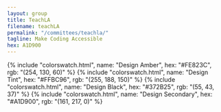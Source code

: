 ```yaml
---
layout: group
title: TeachLA
filename: teachLA
permalink: "/committees/teachla/"
tagline: Make Coding Accessible
hex: A1D900
---
```


{% include "colorswatch.html", name: "Design Amber", hex: "#FE823C", rgb: "(254, 130, 60)" %}
{% include "colorswatch.html", name: "Design Tint", hex: "#FFBC96", rgb: "(255, 188, 150)" %}
{% include "colorswatch.html", name: "Design Black", hex: "#372B25", rgb: "(55, 43, 37)" %}
{% include "colorswatch.html", name: "Design Secondary", hex: "#A1D900", rgb: "(161, 217, 0)" %}

